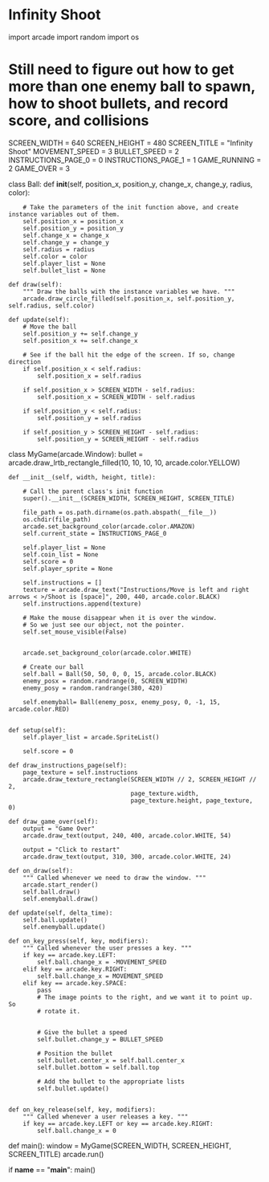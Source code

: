 # Infinity Shoot


import arcade
import random
import os

# Still need to figure out how to get more than one enemy ball to spawn, how to shoot bullets, and record score, and collisions

SCREEN_WIDTH = 640
SCREEN_HEIGHT = 480
SCREEN_TITLE = "Infinity Shoot"
MOVEMENT_SPEED = 3
BULLET_SPEED = 2
INSTRUCTIONS_PAGE_0 = 0
INSTRUCTIONS_PAGE_1 = 1
GAME_RUNNING = 2
GAME_OVER = 3

class Ball:
    def __init__(self, position_x, position_y, change_x, change_y, radius, color):

        # Take the parameters of the init function above, and create instance variables out of them.
        self.position_x = position_x
        self.position_y = position_y
        self.change_x = change_x
        self.change_y = change_y
        self.radius = radius
        self.color = color
        self.player_list = None
        self.bullet_list = None

    def draw(self):
        """ Draw the balls with the instance variables we have. """
        arcade.draw_circle_filled(self.position_x, self.position_y, self.radius, self.color)

    def update(self):
        # Move the ball
        self.position_y += self.change_y
        self.position_x += self.change_x

        # See if the ball hit the edge of the screen. If so, change direction
        if self.position_x < self.radius:
            self.position_x = self.radius

        if self.position_x > SCREEN_WIDTH - self.radius:
            self.position_x = SCREEN_WIDTH - self.radius

        if self.position_y < self.radius:
            self.position_y = self.radius

        if self.position_y > SCREEN_HEIGHT - self.radius:
            self.position_y = SCREEN_HEIGHT - self.radius


class MyGame(arcade.Window):
    bullet = arcade.draw_lrtb_rectangle_filled(10, 10, 10, 10, arcade.color.YELLOW)



    def __init__(self, width, height, title):

        # Call the parent class's init function
        super().__init__(SCREEN_WIDTH, SCREEN_HEIGHT, SCREEN_TITLE)

        file_path = os.path.dirname(os.path.abspath(__file__))
        os.chdir(file_path)
        arcade.set_background_color(arcade.color.AMAZON)
        self.current_state = INSTRUCTIONS_PAGE_0

        self.player_list = None
        self.coin_list = None
        self.score = 0
        self.player_sprite = None

        self.instructions = []
        texture = arcade.draw_text("Instructions/Move is left and right arrows < >/Shoot is [space]", 200, 440, arcade.color.BLACK)
        self.instructions.append(texture)

        # Make the mouse disappear when it is over the window.
        # So we just see our object, not the pointer.
        self.set_mouse_visible(False)


        arcade.set_background_color(arcade.color.WHITE)

        # Create our ball
        self.ball = Ball(50, 50, 0, 0, 15, arcade.color.BLACK)
        enemy_posx = random.randrange(0, SCREEN_WIDTH)
        enemy_posy = random.randrange(380, 420)

        self.enemyball= Ball(enemy_posx, enemy_posy, 0, -1, 15, arcade.color.RED)


    def setup(self):
        self.player_list = arcade.SpriteList()

        self.score = 0

    def draw_instructions_page(self):
        page_texture = self.instructions
        arcade.draw_texture_rectangle(SCREEN_WIDTH // 2, SCREEN_HEIGHT // 2,
                                      page_texture.width,
                                      page_texture.height, page_texture, 0)

    def draw_game_over(self):
        output = "Game Over"
        arcade.draw_text(output, 240, 400, arcade.color.WHITE, 54)

        output = "Click to restart"
        arcade.draw_text(output, 310, 300, arcade.color.WHITE, 24)

    def on_draw(self):
        """ Called whenever we need to draw the window. """
        arcade.start_render()
        self.ball.draw()
        self.enemyball.draw()

    def update(self, delta_time):
        self.ball.update()
        self.enemyball.update()

    def on_key_press(self, key, modifiers):
        """ Called whenever the user presses a key. """
        if key == arcade.key.LEFT:
            self.ball.change_x = -MOVEMENT_SPEED
        elif key == arcade.key.RIGHT:
            self.ball.change_x = MOVEMENT_SPEED
        elif key == arcade.key.SPACE:
            pass
            # The image points to the right, and we want it to point up. So
            # rotate it.


            # Give the bullet a speed
            self.bullet.change_y = BULLET_SPEED

            # Position the bullet
            self.bullet.center_x = self.ball.center_x
            self.bullet.bottom = self.ball.top

            # Add the bullet to the appropriate lists
            self.bullet.update()


    def on_key_release(self, key, modifiers):
        """ Called whenever a user releases a key. """
        if key == arcade.key.LEFT or key == arcade.key.RIGHT:
            self.ball.change_x = 0



def main():
    window = MyGame(SCREEN_WIDTH, SCREEN_HEIGHT, SCREEN_TITLE)
    arcade.run()


if __name__ == "__main__":
    main()

  



